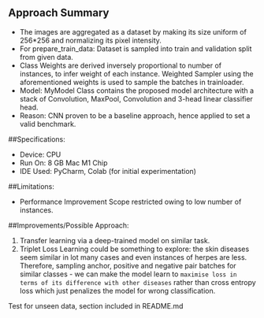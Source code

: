 ## Approach Summary
* The images are aggregated as a dataset by making its size uniform of 256*256 and normalizing its pixel intensity.
* For prepare_train_data: Dataset is sampled into train and validation split from given data.
* Class Weights are derived inversely proportional to number of instances, to infer weight of each instance. Weighted Sampler using the aforementioned weights is used to sample the batches in trainloader.
* Model: MyModel Class contains the proposed model architecture with a stack of Convolution, MaxPool, Convolution and 3-head linear classifier head.
* Reason: CNN proven to be a baseline approach, hence applied to set a valid benchmark.

##Specifications:
* Device: CPU
* Run On: 8 GB Mac M1 Chip
* IDE Used: PyCharm, Colab (for initial experimentation)

##Limitations: 
* Performance Improvement Scope restricted owing to low number of instances.

##Improvements/Possible Approach:
1. Transfer learning via a deep-trained model on similar task.
2. Triplet Loss Learning could be something to explore: the skin diseases seem similar in lot many cases and even instances of herpes are less.
Therefore, sampling anchor, positive and negative pair batches for similar classes - we can make the model learn to `maximise loss in terms of its difference with other diseases` rather than cross entropy loss which just penalizes the model for wrong classification.


Test for unseen data, section included in README.md

